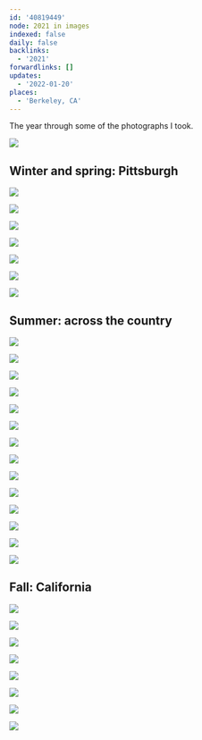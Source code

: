 ```yaml
---
id: '40819449'
node: 2021 in images
indexed: false
daily: false
backlinks:
  - '2021'
forwardlinks: []
updates:
  - '2022-01-20'
places:
  - 'Berkeley, CA'
---
```

The year through some of the photographs I took. 

![](images/40819449/QHhitVVkDK.webp " ")

## Winter and spring: Pittsburgh

![](images/40819449/WXXFBGVbOp.webp " ")

![](images/40819449/KTYaYNnbIh.webp " ")

![](images/40819449/KvCuTCnlNf.webp " ")

![](images/40819449/ZTswSTwIZq.webp " ")

![](images/40819449/wyYwSAcKmf.webp " ")

![](images/40819449/vwRFvTGKwo.webp " ")

![](images/40819449/tWZUKoWsTP.webp " ")

## Summer: across the country

![](images/40819449/KIIxyVPqXq.webp " ")

![](images/40819449/DDTRhjYqbp.webp " ")

![](images/40819449/JJiZJSXXZu.webp " ")

![](images/40819449/MPxkNnLJbS.webp " ")

![](images/40819449/HEXisvYqNP.webp " ")

![](images/40819449/FNZVGsUOaY.webp " ")

![](images/40819449/zlsaNBHiqY.webp " ")

![](images/40819449/AANhVTvQkv.webp " ")

![](images/40819449/qWNFqstdUV.webp " ")

![](images/40819449/YwYLMWDHNq.webp " ")

![](images/40819449/TavCzsFGny.webp " ")

![](images/40819449/nkmncNGCdE.webp " ")

![](images/40819449/SGFkeGrhmd.webp " ")

![](images/40819449/tsBbCPWoML.webp " ")

## Fall: California 

![](images/40819449/NxUSKHynIu.webp " ")

![](images/40819449/JoTacHomCj.webp " ")

![](images/40819449/BDOOFBUbZe.webp " ")

![](images/40819449/BeEpZTBRKs.webp " ")

![](images/40819449/wOOVcCIYkA.webp " ")

![](images/40819449/PKhDHXzZvL.webp " ")

![](images/40819449/JtZpWlrJnj.webp " ")

![](images/40819449/xvjCGIBTWm.webp " ")











